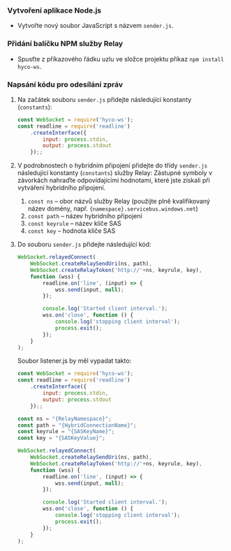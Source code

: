 ### <a name="create-a-nodejs-application"></a>Vytvoření aplikace Node.js
* Vytvořte nový soubor JavaScript s názvem `sender.js`.

### <a name="add-the-relay-npm-package"></a>Přidání balíčku NPM služby Relay
* Spusťte z příkazového řádku uzlu ve složce projektu příkaz `npm install hyco-ws`.

### <a name="write-some-code-to-send-messages"></a>Napsání kódu pro odesílání zpráv
1. Na začátek souboru `sender.js` přidejte následující konstanty (`constants`):
   
    ```js
    const WebSocket = require('hyco-ws');
    const readline = require('readline')
        .createInterface({
            input: process.stdin,
            output: process.stdout
        });;
    ```
2. V podrobnostech o hybridním připojení přidejte do třídy `sender.js` následující konstanty (`constants`) služby Relay: Zástupné symboly v závorkách nahraďte odpovídajícími hodnotami, které jste získali při vytváření hybridního připojení.
   
   1. `const ns` – obor názvů služby Relay (použijte plně kvalifikovaný název domény, např. `{namespace}.servicebus.windows.net`)
   2. `const path` – název hybridního připojení
   3. `const keyrule` – název klíče SAS
   4. `const key` – hodnota klíče SAS
3. Do souboru `sender.js` přidejte následující kód:
   
    ```js
    WebSocket.relayedConnect(
        WebSocket.createRelaySendUri(ns, path),
        WebSocket.createRelayToken('http://'+ns, keyrule, key),
        function (wss) {
            readline.on('line', (input) => {
                wss.send(input, null);
            });
   
            console.log('Started client interval.');
            wss.on('close', function () {
                console.log('stopping client interval');
                process.exit();
            });
        }
    );
    ```
    Soubor listener.js by měl vypadat takto:
   
    ```js
    const WebSocket = require('hyco-ws');
    const readline = require('readline')
        .createInterface({
            input: process.stdin,
            output: process.stdout
        });;
   
    const ns = "{RelayNamespace}";
    const path = "{HybridConnectionName}";
    const keyrule = "{SASKeyName}";
    const key = "{SASKeyValue}";
   
    WebSocket.relayedConnect(
        WebSocket.createRelaySendUri(ns, path),
        WebSocket.createRelayToken('http://'+ns, keyrule, key),
        function (wss) {
            readline.on('line', (input) => {
                wss.send(input, null);
            });
   
            console.log('Started client interval.');
            wss.on('close', function () {
                console.log('stopping client interval');
                process.exit();
            });
        }
    );
    ```

